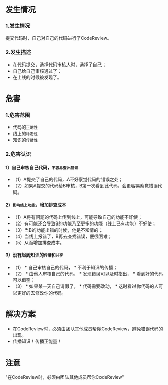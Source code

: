 # `发生情况`

### 1.发生情况
提交代码时，自己对自己的代码进行了CodeReview。

### 2.发生描述
* 在代码提交，选择代码审核人时，选择了自己；
* 自己给自己审核通过了；
* 在上线的时候被发现了。

# `危害`

### 1.危害范围

* 代码的`正确性`
* 线上的`稳定性`
* 知识的`传播性`

### 2.危害认识

#### 1）自己审核自己代码，`不容易查出错误`
* （1）A提交了自己的代码，A不好察觉代码的错误之处；
* （2）如果A提交的代码给B审核，B第一次看到此代码，会更容易察觉错误代码。

#### 2）`影响线上功能`，增加排查成本
* （1）A将有问题的代码上传到线上，可能导致自己的功能不好使；
* （2）有可能还会导致B的功能乃至更多的功能（线上已有功能）不好使；
* （3）当B的功能出错的时候，他是不知情的；
* （4）当线上报错了，B再去查找错误，便很困难；
* （5）从而增加排查成本。

#### 3）没有起到知识的`传播`和`共享`
* （1）
      * 自己审核自己的代码，
      * 不利于知识的传播；
* （2）
      * 由他人审核自己的代码，
      * 发现错误可以及时指出，
      * 看到好的代码可以借鉴；
* （3）
      * 如果某一天自己请假了，
      * 代码需要改动，
      * 这时看过你代码的人可以更好的去修改你的代码。

# `解决方案`
* 在CodeReview时，必须由团队其他成员帮你CodeReview，避免错误代码的出现。
* 传播知识！传播正能量！

# `注意`

"在CodeReview时，必须由团队其他成员帮你CodeReview"